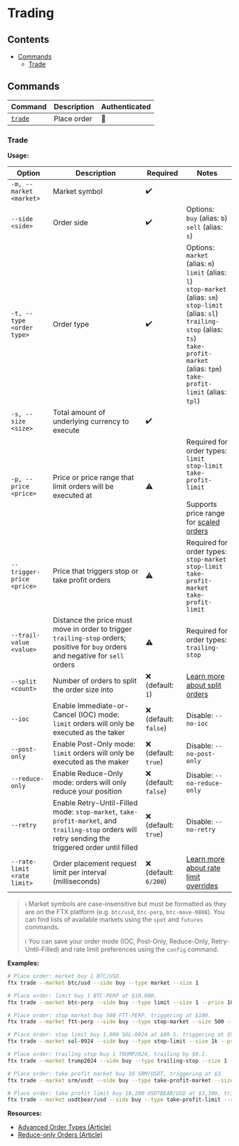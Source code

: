# Trading

## Contents

- [Commands](#commands)
  - [Trade](#trade)

## Commands

| Command           | Description | Authenticated |
| ----------------- | ----------- | ------------- |
| [`trade`](#trade) | Place order | 🔐            |

### Trade

**Usage:**

| Option                      | Description                                                                                                                                         | Required              | Notes                                                                                                                                                                                                                                |
| --------------------------- | --------------------------------------------------------------------------------------------------------------------------------------------------- | --------------------- | ------------------------------------------------------------------------------------------------------------------------------------------------------------------------------------------------------------------------------------ |
| `-m, --market <market>`     | Market symbol                                                                                                                                       | ✔️                    |                                                                                                                                                                                                                                      |
| `--side <side>`             | Order side                                                                                                                                          | ✔️                    | Options:<br>`buy` (alias: `b`)<br>`sell` (alias: `s`)                                                                                                                                                                                |
| `-t, --type <order type>`   | Order type                                                                                                                                          | ✔️                    | Options:<br>`market` (alias: `m`)<br>`limit` (alias: `l`)<br>`stop-market` (alias: `sm`)<br>`stop-limit` (alias: `sl`)<br>`trailing-stop` (alias: `ts`)<br>`take-profit-market` (alias: `tpm`)<br>`take-profit-limit` (alias: `tpl`) |
| `-s, --size <size>`         | Total amount of underlying currency to execute                                                                                                      | ✔️                    |                                                                                                                                                                                                                                      |
| `-p, --price <price>`       | Price or price range that limit orders will be executed at                                                                                          | ⚠️                    | Required for order types:<br>`limit`<br>`stop-limit`<br>`take-profit-limit`<br><br>Supports price range for [scaled orders](./split-and-scaled-order.md#scaled-order)                                                                |
| `--trigger-price <price>`   | Price that triggers stop or take profit orders                                                                                                      | ⚠️                    | Required for order types:<br>`stop-market`<br>`stop-limit`<br>`take-profit-market`<br>`take-profit-limit`                                                                                                                            |
| `--trail-value <value>`     | Distance the price must move in order to trigger `trailing-stop` orders; positive for `buy` orders and negative for `sell` orders                   | ⚠️                    | Required for order types:<br>`trailing-stop`                                                                                                                                                                                         |
| `--split <count>`           | Number of orders to split the order size into                                                                                                       | ❌ (default: `1`)     | [Learn more about split orders](./split-and-scaled-orders.md#split-order)                                                                                                                                                            |
| `--ioc`                     | Enable Immediate-or-Cancel (IOC) mode: `limit` orders will only be executed as the taker                                                            | ❌ (default: `false`) | Disable: `--no-ioc`                                                                                                                                                                                                                  |
| `--post-only`               | Enable Post-Only mode: `limit` orders will only be executed as the maker                                                                            | ❌ (default: `true`)  | Disable: `--no-post-only`                                                                                                                                                                                                            |
| `--reduce-only`             | Enable Reduce-Only mode: orders will only reduce your position                                                                                      | ❌ (default: `false`) | Disable: `--no-reduce-only`                                                                                                                                                                                                          |
| `--retry`                   | Enable Retry-Until-Filled mode: `stop-market`, `take-profit-market`, and `trailing-stop` orders will retry sending the triggered order until filled | ❌ (default: `true`)  | Disable: `--no-retry`                                                                                                                                                                                                                |
| `--rate-limit <rate limit>` | Order placement request limit per interval (milliseconds)                                                                                           | ❌ (default: `6/200`) | [Learn more about rate limit overrides](./rate-limit-overrides.md)                                                                                                                                                                   |

> ℹ️ Market symbols are case-insensitive but must be formatted as they are on the FTX platform (e.g. `btc/usd`, `btc-perp`, `btc-move-0808`). You can find lists of available markets using the `spot` and `futures` commands.
>
> ℹ️ You can save your order mode (IOC, Post-Only, Reduce-Only, Retry-Until-Filled) and rate limit preferences using the `config` command.

**Examples:**

```sh
# Place order: market buy 1 BTC/USD.
ftx trade --market btc/usd --side buy --type market --size 1

# Place order: limit buy 1 BTC-PERP at $10,000.
ftx trade --market btc-perp --side buy --type limit --size 1 --price 10k

# Place order: stop market buy 500 FTT-PERP, triggering at $100.
ftx trade --market ftt-perp --side buy --type stop-market --size 500 --trigger-price 100

# Place order: stop limit buy 1,000 SOL-0924 at $89.5, triggering at $90.5.
ftx trade --market sol-0924 --side buy --type stop-limit --size 1k --price 89.5 --trigger-price 90.5

# Place order: trailing stop buy 1 TRUMP2024, trailing by $0.1.
ftx trade --market trump2024 --side buy --type trailing-stop --size 1 --trail-value 0.1

# Place order: take profit market buy 10 SRM/USDT, triggering at $3.
ftx trade --market srm/usdt --side buy --type take-profit-market --size 10 --trigger-price 3

# Place order: take profit limit buy 10,200 USDTBEAR/USD at $3,100, triggering at $3,000
ftx trade --market usdtbear/usd --side buy --type take-profit-limit --size 10.2k --price 3100 --trigger-price 3000
```

**Resources:**

- [Advanced Order Types (Article)](https://help.ftx.com/hc/en-us/articles/360031896592-Advanced-Order-Types)
- [Reduce-only Orders (Article)](https://help.ftx.com/hc/en-us/articles/360030802012-Reduce-only-Orders)
